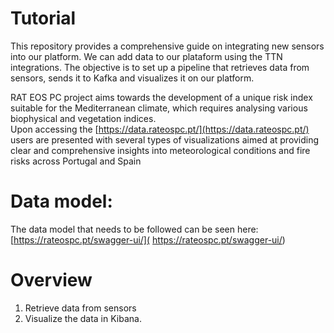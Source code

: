 # Tutorial


This repository provides a comprehensive guide on integrating new sensors into our platform. We can add data to our plataform  using the TTN integrations. The objective is to set up a pipeline that retrieves data from sensors, sends it to Kafka and visualizes it on our platform.

RAT EOS PC project aims towards the development of a unique risk index suitable for the Mediterranean climate, which requires analysing various biophysical and vegetation indices.  
Upon accessing the [https://data.rateospc.pt/](https://data.rateospc.pt/)  users are presented with several types of visualizations aimed at providing clear and comprehensive insights into meteorological conditions and fire risks across Portugal and Spain 

# Data model:
The data model that needs to be followed can be seen here: [https://rateospc.pt/swagger-ui/]( https://rateospc.pt/swagger-ui/)

# Overview

1. Retrieve data from sensors 
2. Visualize the data in Kibana.





